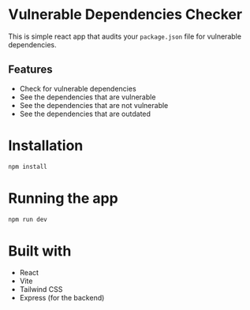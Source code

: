 # Vulnerable Dependencies Checker

This is simple react app that audits your `package.json` file for vulnerable dependencies.

## Features

- Check for vulnerable dependencies
- See the dependencies that are vulnerable
- See the dependencies that are not vulnerable
- See the dependencies that are outdated

# Installation

```bash
npm install
```

# Running the app

```bash
npm run dev
```

# Built with

- React
- Vite
- Tailwind CSS
- Express (for the backend)
